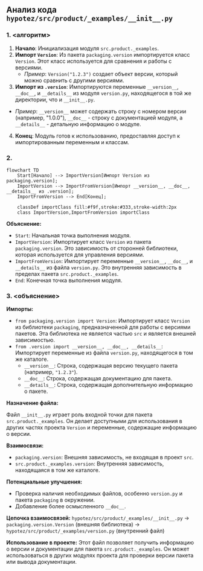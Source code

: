 ## Анализ кода `hypotez/src/product/_examples/__init__.py`

### 1. <алгоритм>

1. **Начало**: Инициализация модуля `src.product._examples`.
2. **Импорт `Version`**: Из пакета `packaging.version` импортируется класс `Version`. Этот класс используется для сравнения и работы с версиями.
   *   _Пример_: `Version("1.2.3")` создает объект версии, который можно сравнить с другими версиями.
3.  **Импорт из `.version`**: Импортируются переменные `__version__`, `__doc__`, и `__details__` из модуля `version.py`, находящегося в той же директории, что и `__init__.py`.
   *   _Пример_: `__version__` может содержать строку с номером версии (например, "1.0.0"), `__doc__` - строку с документацией модуля, а `__details__` - детальную информацию о модуле.
4.  **Конец**: Модуль готов к использованию, предоставляя доступ к импортированным переменным и классам.

### 2. <mermaid>

```mermaid
flowchart TD
    Start[Начало] --> ImportVersion[Импорт Version из packaging.version];
    ImportVersion --> ImportFromVersion[Импорт __version__, __doc__, __details__ из .version];
    ImportFromVersion --> End[Конец];

    classDef importClass fill:#f9f,stroke:#333,stroke-width:2px
    class ImportVersion,ImportFromVersion importClass
```

**Объяснение:**

*   `Start`: Начальная точка выполнения модуля.
*   `ImportVersion`: Импортирует класс `Version` из пакета `packaging.version`. Это зависимость от сторонней библиотеки, которая используется для управления версиями.
*   `ImportFromVersion`: Импортирует переменные `__version__`, `__doc__`, и `__details__` из файла `version.py`. Это внутренняя зависимость в пределах пакета `src.product._examples`.
*   `End`: Конечная точка выполнения модуля.

### 3. <объяснение>

**Импорты:**

*   `from packaging.version import Version`: Импортирует класс `Version` из библиотеки `packaging`, предназначенной для работы с версиями пакетов. Эта библиотека не является частью `src` и является внешней зависимостью.
*   `from .version import __version__, __doc__, __details__`: Импортирует переменные из файла `version.py`, находящегося в том же каталоге.
    *   `__version__`: Строка, содержащая версию текущего пакета (например, `"1.2.3"`).
    *   `__doc__`: Строка, содержащая документацию для пакета.
    *   `__details__`: Строка, содержащая дополнительную информацию о пакете.

**Назначение файла:**

Файл `__init__.py` играет роль входной точки для пакета `src.product._examples`. Он делает доступными для использования в других частях проекта  `Version` и переменные, содержащие информацию о версии.

**Взаимосвязи:**
*  `packaging.version`: Внешняя зависимость, не входящая в проект `src`.
*  `src.product._examples.version`: Внутренняя зависимость, находящаяся в том же каталоге.

**Потенциальные улучшения:**
*   Проверка наличия необходимых файлов, особенно `version.py` и пакета `packaging` в окружении.
*   Добавление более осмысленного `__doc__`.

**Цепочка взаимосвязей:**
`hypotez/src/product/_examples/__init__.py` -> `packaging.version.Version` (внешняя библиотека)
                                                                 -> `hypotez/src/product/_examples/version.py` (внутренний файл)

**Использование в проекте:**
Этот файл позволяет получить информацию о версии и документации для пакета `src.product._examples`. Он может использоваться в других модулях проекта для проверки версии пакета или вывода документации.